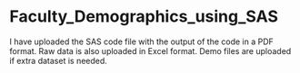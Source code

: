 # Faculty_Demographics_using_SAS

I have uploaded the SAS code file with the output of the code in a PDF format.
Raw data is also uploaded in Excel format.
Demo files are uploaded if extra dataset is needed.
